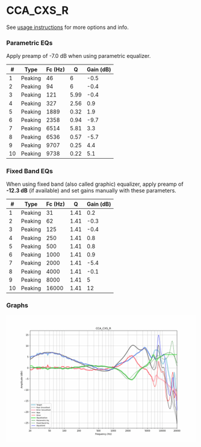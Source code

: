 # CCA_CXS_R
See [usage instructions](https://github.com/jaakkopasanen/AutoEq#usage) for more options and info.

### Parametric EQs
Apply preamp of -7.0 dB when using parametric equalizer.

|   # | Type    |   Fc (Hz) |    Q |   Gain (dB) |
|-----|---------|-----------|------|-------------|
|   1 | Peaking |        46 | 6    |        -0.5 |
|   2 | Peaking |        94 | 6    |        -0.4 |
|   3 | Peaking |       121 | 5.99 |        -0.4 |
|   4 | Peaking |       327 | 2.56 |         0.9 |
|   5 | Peaking |      1889 | 0.32 |         1.9 |
|   6 | Peaking |      2358 | 0.94 |        -9.7 |
|   7 | Peaking |      6514 | 5.81 |         3.3 |
|   8 | Peaking |      6536 | 0.57 |        -5.7 |
|   9 | Peaking |      9707 | 0.25 |         4.4 |
|  10 | Peaking |      9738 | 0.22 |         5.1 |

### Fixed Band EQs
When using fixed band (also called graphic) equalizer, apply preamp of **-12.3 dB** (if available) and set gains manually with these parameters.

|   # | Type    |   Fc (Hz) |    Q |   Gain (dB) |
|-----|---------|-----------|------|-------------|
|   1 | Peaking |        31 | 1.41 |         0.2 |
|   2 | Peaking |        62 | 1.41 |        -0.3 |
|   3 | Peaking |       125 | 1.41 |        -0.4 |
|   4 | Peaking |       250 | 1.41 |         0.8 |
|   5 | Peaking |       500 | 1.41 |         0.8 |
|   6 | Peaking |      1000 | 1.41 |         0.9 |
|   7 | Peaking |      2000 | 1.41 |        -5.4 |
|   8 | Peaking |      4000 | 1.41 |        -0.1 |
|   9 | Peaking |      8000 | 1.41 |         5   |
|  10 | Peaking |     16000 | 1.41 |        12   |

### Graphs
![](./CCA_CXS_R.png)
